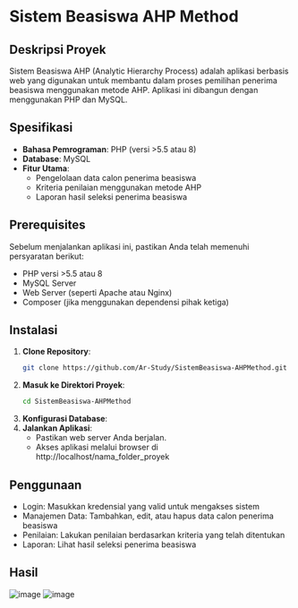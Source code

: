 # Sistem Beasiswa AHP Method

## Deskripsi Proyek

Sistem Beasiswa AHP (Analytic Hierarchy Process) adalah aplikasi berbasis web yang digunakan untuk membantu dalam proses pemilihan penerima beasiswa menggunakan metode AHP. Aplikasi ini dibangun dengan menggunakan PHP dan MySQL.

## Spesifikasi

- **Bahasa Pemrograman**: PHP (versi >5.5 atau 8)
- **Database**: MySQL
- **Fitur Utama**:
  - Pengelolaan data calon penerima beasiswa
  - Kriteria penilaian menggunakan metode AHP
  - Laporan hasil seleksi penerima beasiswa

## Prerequisites

Sebelum menjalankan aplikasi ini, pastikan Anda telah memenuhi persyaratan berikut:

- PHP versi >5.5 atau 8
- MySQL Server
- Web Server (seperti Apache atau Nginx)
- Composer (jika menggunakan dependensi pihak ketiga)

## Instalasi

1. **Clone Repository**:
   ```bash
   git clone https://github.com/Ar-Study/SistemBeasiswa-AHPMethod.git
2. **Masuk ke Direktori Proyek**:
   ```bash
   cd SistemBeasiswa-AHPMethod
3. **Konfigurasi Database**:
3. **Jalankan Aplikasi**:
     - Pastikan web server Anda berjalan.
     -  Akses aplikasi melalui browser di http://localhost/nama_folder_proyek

## Penggunaan

- Login: Masukkan kredensial yang valid untuk mengakses sistem
- Manajemen Data: Tambahkan, edit, atau hapus data calon penerima beasiswa
- Penilaian: Lakukan penilaian berdasarkan kriteria yang telah ditentukan
- Laporan: Lihat hasil seleksi penerima beasiswa

## Hasil
![image](https://github.com/user-attachments/assets/cb725c93-7ad6-47c8-acbd-d9d60f477f17)
![image](https://github.com/user-attachments/assets/bcf0d999-8759-40c6-b3e2-1e956b90d5e7)


